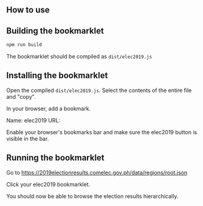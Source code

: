 How to use
----------

## Building the bookmarklet

~~~bash
npm run build
~~~

The bookmarklet should be compiled as `dist/elec2019.js`

## Installing the bookmarklet
Open the compiled `dist/elec2019.js`. Select the contents of the entire file and "copy".

In your browser, add a bookmark.

Name: elec2019
URL: <paste contents here> 

Enable your browser's bookmarks bar and make sure the elec2019 button is visible in the bar.

## Running the bookmarklet
Go to https://2019electionresults.comelec.gov.ph/data/regions/root.json

Click your elec2019 bookmarklet.

You should now be able to browse the election results hierarchically.
